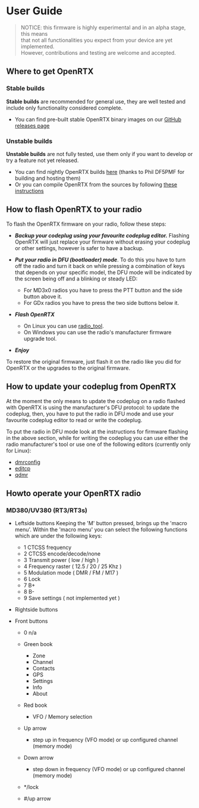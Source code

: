 # User Guide

> NOTICE: this firmware is highly experimental and in an alpha stage, this means \
that not all functionalities you expect from your device are yet implemented. \
However, contributions and testing are welcome and accepted.

## Where to get OpenRTX
### Stable builds
**Stable builds** are recommended for general use, they are well tested and include only functionality considered complete.
* You can find pre-built stable OpenRTX binary images on our [GitHub releases page](https://github.com/OpenRTX/OpenRTX/releases)

### Unstable builds
**Unstable builds** are not fully tested, use them only if you want to develop or try a feature not yet released.
* You can find nightly OpenRTX builds [here](https://openrtx.schinken-radio.de/nightly/)
(thanks to Phil DF5PMF for building and hosting them)
* Or you can compile OpenRTX from the sources by following [these instructions](compiling.md)

## How to flash OpenRTX to your radio
To flash the OpenRTX firmware on your radio, follow these steps:

* _**Backup your codeplug using your favourite codeplug editor.**_ Flashing OpenRTX will just replace your firmware without erasing your codeplug or other settings, however is safer to have a backup.

* _**Put your radio in DFU (bootloader) mode**_. To do this you have to turn off the radio and turn it back on while pressing a combination of keys that depends on your specific model, the DFU mode will be indicated by the screen being off and a blinking or steady LED:
    * For MD3x0 radios you have to press the PTT button and the side button above it.
    * For GDx radios you have to press the two side buttons below it.
    

* _**Flash OpenRTX**_
    * On Linux you can use [radio_tool](https://github.com/v0l/radio_tool).
    * On Windows you can use the radio's manufacturer firmware upgrade tool.

* _**Enjoy**_

To restore the original firmware, just flash it on the radio like you did for OpenRTX or the upgrades to the original firmware.

## How to update your codeplug from OpenRTX
At the moment the only means to update the codeplug on a radio flashed with OpenRTX is using the manufacturer's DFU protocol: to update the codeplug, then, you have to put the radio in DFU mode and use your favourite codeplug editor to read or write the codeplug.

To put the radio in DFU mode look at the instructions for firmware flashing in the above section, while for writing the codeplug you can use either the radio manufacturer's tool or use one of the following editors (currently only for Linux):

- [dmrconfig](https://github.com/OpenRTX/dmrconfig)
- [editcp](https://github.com/DaleFarnsworth-DMR/editcp)
- [qdmr](https://github.com/hmatuschek/qdmr) 


## Howto operate your OpenRTX radio
### MD380/UV380 (RT3/RT3s)

* Leftside buttons
Keeping the 'M' button pressed, brings up the 'macro menu'. Within the 'macro menu' you can select the following functions which are under the following keys:
    * 1 CTCSS frequency
    * 2 CTCSS encode/decode/none
    * 3 Transmit power ( low / high )
    * 4 Frequency raster ( 12.5 / 20 / 25 Khz )
    * 5 Modulation mode ( DMR / FM / M17 )
    * 6 Lock
    * 7 B+
    * 8 B-
    * 9 Save settings ( not implemented yet )

* Rightside buttons

* Front buttons
    * 0 n/a
    * Green book
        * Zone
        * Channel
        * Contacts
        * GPS
        * Settings
        * Info
        * About

    * Red book
        * VFO / Memory selection
    * Up arrow
        * step up in frequency (VFO mode) or up configured channel (memory mode)
    * Down arrow
        * step down in frequency (VFO mode) or up configured channel (memory mode)
    * */lock
    * #/up arrow

